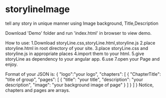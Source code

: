 storylineImage
==============

tell any story in unique manner using Image background, Title,Description

Download 'Demo' folder and run 'index.html' in browser to view demo.

How to use:
1.Download storyLine.css,storyLine.html,storyline.js
2.place storyline.html in root directory of your site.
3.place storyLine.css and storyline.js in appropriate places
4.import them to your html.
5.give storyLine as  dependency to your angular app.
6.use <story-line url="your_json_url"></story-line>
7.open your Page and enjoy.

Format of your JSON is:
{
    "logo":"your logo",
    "chapters": [
        {
            "ChapterTitle": "title of group",
            "pages": [
                {
                    "title": "your title",
                    "description": "your description",
                    "image": "your background image of page"
                }
            ]
        }
    ]
}
Notice, chapters and pages are arrays.
